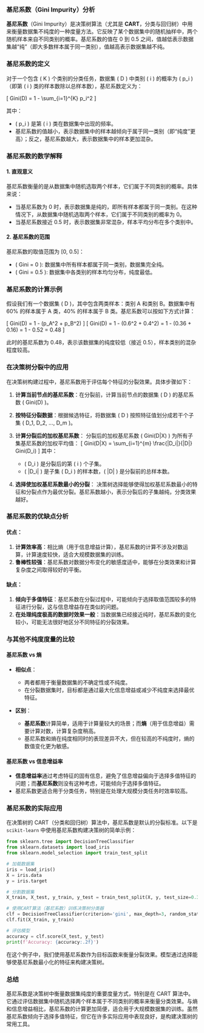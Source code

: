 ### 基尼系数（Gini Impurity）分析

**基尼系数**（Gini Impurity）是决策树算法（尤其是 **CART**，分类与回归树）中用来衡量数据集不纯度的一种度量方法。它反映了某个数据集中的随机抽样中，两个随机样本来自不同类别的概率。基尼系数的值在 0 到 0.5 之间，值越低表示数据集越“纯”（即大多数样本属于同一类别），值越高表示数据集越不纯。

### 基尼系数的定义

对于一个包含 \( K \) 个类别的分类任务，数据集 \( D \) 中类别 \( i \) 的概率为 \( p_i \)（即第 \( i \) 类的样本数除以总样本数），基尼系数定义为：

\[
Gini(D) = 1 - \sum_{i=1}^{K} p_i^2
\]

其中：
- \( p_i \) 是第 \( i \) 类在数据集中出现的频率。
- 基尼系数的值越小，表示数据集中的样本越倾向于属于同一类别（即“纯度”更高）；反之，基尼系数越大，表示数据集中的样本更加混杂。

### 基尼系数的数学解释

#### 1. **直观意义**

基尼系数衡量的是从数据集中随机选取两个样本，它们属于不同类别的概率。具体来说：
- 当基尼系数为 0 时，表示数据集是纯的，即所有样本都属于同一类别。在这种情况下，从数据集中随机选取两个样本，它们属于不同类别的概率为 0。
- 当基尼系数接近 0.5 时，表示数据集非常混杂，样本平均分布在多个类别中。

#### 2. **基尼系数的范围**

基尼系数的取值范围为 [0, 0.5]：
- \( Gini = 0 \): 数据集中所有样本都属于同一类别，数据集完全纯。
- \( Gini = 0.5 \): 数据集中各类别的样本均匀分布，纯度最低。

### 基尼系数的计算示例

假设我们有一个数据集 \( D \)，其中包含两类样本：类别 A 和类别 B。数据集中有 60% 的样本属于 A 类，40% 的样本属于 B 类。基尼系数可以按如下方式计算：

\[
Gini(D) = 1 - (p_A^2 + p_B^2)
\]
\[
Gini(D) = 1 - (0.6^2 + 0.4^2) = 1 - (0.36 + 0.16) = 1 - 0.52 = 0.48
\]

此时的基尼系数为 0.48，表示该数据集的纯度较低（接近 0.5），样本类别的混杂程度较高。

### 在决策树分裂中的应用

在决策树构建过程中，基尼系数用于评估每个特征的分裂效果。具体步骤如下：

1. **计算当前节点的基尼系数**：在分裂前，计算当前节点的数据集 \( D \) 的基尼系数 \( Gini(D) \)。
   
2. **按特征分裂数据**：根据候选特征，将数据集 \( D \) 按照特征值划分成若干个子集 \( D_1, D_2, ..., D_m \)。

3. **计算分裂后的加权基尼系数**：
   分裂后的加权基尼系数 \( Gini(D|X) \) 为所有子集基尼系数的加权平均值：
   \[
   Gini(D|X) = \sum_{i=1}^{m} \frac{|D_i|}{|D|} Gini(D_i)
   \]
   其中：
   - \( D_i \) 是分裂后的第 \( i \) 个子集。
   - \( |D_i| \) 是子集 \( D_i \) 的样本数，\( |D| \) 是分裂前的总样本数。

4. **选择使加权基尼系数最小的分裂**：
   决策树选择能够使得加权基尼系数最小的特征和分裂点作为最优分裂。基尼系数越小，表示分裂后的子集越纯，分类效果越好。

### 基尼系数的优缺点分析

#### 优点：
1. **计算效率高**：相比熵（用于信息增益计算），基尼系数的计算不涉及对数运算，计算速度较快，适合大规模数据集的训练。
2. **鲁棒性较强**：基尼系数对数据分布变化的敏感度适中，能够在分类效果和计算复杂度之间取得较好的平衡。

#### 缺点：
1. **倾向于多值特征**：基尼系数在分裂过程中，可能倾向于选择取值范围较多的特征进行分裂，这与信息增益存在类似的问题。
2. **在处理纯度极高的数据时效果一般**：当数据集已经接近纯时，基尼系数的变化较小，可能无法很好地区分不同特征的分裂效果。

### 与其他不纯度度量的比较

#### 基尼系数 vs 熵

- **相似点**：
  - 两者都用于衡量数据集的不确定性或不纯度。
  - 在分裂数据集时，目标都是通过最大化信息增益或减少不纯度来选择最优特征。

- **区别**：
  - **基尼系数**计算简单，适用于计算量较大的场景；而**熵**（用于信息增益）需要计算对数，计算复杂度稍高。
  - 基尼系数和熵在纯度相同时的表现差异不大，但在较高的不纯度时，熵的数值变化更为敏感。

#### 基尼系数 vs 信息增益率

- **信息增益率**通过考虑特征的固有信息，避免了信息增益偏向于选择多值特征的问题；而**基尼系数**则没有这种考虑，可能倾向于选择多值特征。
- 基尼系数更适合用于分类任务，特别是在处理大规模分类任务时效率较高。

### 基尼系数的实际应用

在决策树的 CART（分类和回归树）算法中，基尼系数是默认的分裂标准。以下是 `scikit-learn` 中使用基尼系数构建决策树的简单示例：

```python
from sklearn.tree import DecisionTreeClassifier
from sklearn.datasets import load_iris
from sklearn.model_selection import train_test_split

# 加载数据集
iris = load_iris()
X = iris.data
y = iris.target

# 分割数据集
X_train, X_test, y_train, y_test = train_test_split(X, y, test_size=0.3, random_state=42)

# 使用CART算法（基尼系数）训练决策树分类器
clf = DecisionTreeClassifier(criterion='gini', max_depth=3, random_state=42)
clf.fit(X_train, y_train)

# 评估模型
accuracy = clf.score(X_test, y_test)
print(f'Accuracy: {accuracy:.2f}')
```

在这个例子中，我们使用基尼系数作为目标函数来衡量分裂效果。模型通过选择能够使基尼系数最小化的特征来构建决策树。

### 总结

基尼系数是决策树中衡量数据集纯度的重要度量方式，特别是在 CART 算法中。它通过评估数据集中随机选择两个样本属于不同类别的概率来衡量分类效果。与熵和信息增益相比，基尼系数的计算更加简便，适合用于大规模数据集的训练。虽然基尼系数倾向于选择多值特征，但它在许多实际应用中表现良好，是构建决策树的常用工具。